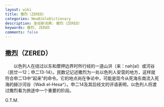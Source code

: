 ```yaml
---
layout: wiki
title: 撒烈（ZERED）
categories: NewBibleDictionary
description: 圣经新词典: 撒烈（ZERED）
keywords: 撒烈, ZERED
comments: false
---
```


## 撒烈（ZERED）

　　以色列人在绕过以东和摩押边界时所行经的一道山洪（来：nah]al）或河谷（民廿一12；申二13-14）。民数记记述撒烈为一处以色列人安营的地方，这样就符合申二13中“起来”的命令。它的地点尚在争论中，可能是现今从死海东南流入死海的赫沙河谷（Wadi el-Hesa^）。申二14及其后经文的评语表明，以色列人将渡过撒烈看为旅途中一个重要的阶段。

G.T.M.








